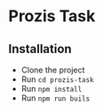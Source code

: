 # Prozis Task


## Installation

 - Clone the project
 - Run `cd prozis-task`
 - Run `npm install`
 - Run `npm run buils`